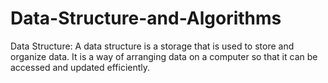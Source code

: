 # Data-Structure-and-Algorithms
Data Structure: A data structure is a storage that is used to store and organize data. It is a way of arranging data on a computer so that it can be accessed and updated efficiently.

